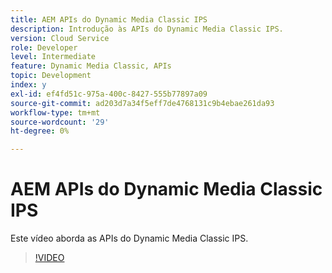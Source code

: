 ```yaml
---
title: AEM APIs do Dynamic Media Classic IPS
description: Introdução às APIs do Dynamic Media Classic IPS.
version: Cloud Service
role: Developer
level: Intermediate
feature: Dynamic Media Classic, APIs
topic: Development
index: y
exl-id: ef4fd51c-975a-400c-8427-555b77897a09
source-git-commit: ad203d7a34f5eff7de4768131c9b4ebae261da93
workflow-type: tm+mt
source-wordcount: '29'
ht-degree: 0%

---
```


# AEM APIs do Dynamic Media Classic IPS

Este vídeo aborda as APIs do Dynamic Media Classic IPS.

>[!VIDEO](https://video.tv.adobe.com/v/335453?quality=9&learn=on)
